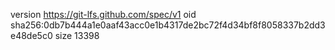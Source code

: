 version https://git-lfs.github.com/spec/v1
oid sha256:0db7b444a1e0aaf43acc0e1b4317de2bc72f4d34bf8f8058337b2dd3e48de5c0
size 13398
